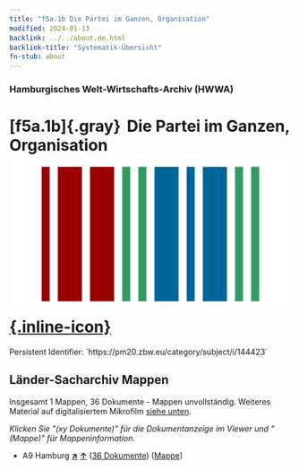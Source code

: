 ```yaml
---
title: "f5a.1b Die Partei im Ganzen, Organisation"
modified: 2024-01-13
backlink: ../../about.de.html
backlink-title: "Systematik-Übersicht"
fn-stub: about
---
```


### Hamburgisches Welt-Wirtschafts-Archiv (HWWA)

# [f5a.1b]{.gray}&#8201; Die Partei im Ganzen, Organisation &#160; [![Wikidata](/images/Wikidata-logo.svg "Wikidata"){.inline-icon}](http://www.wikidata.org/entity/Q104699656)

<div class="hint">Persistent Identifier: `https://pm20.zbw.eu/category/subject/i/144423`</div>







## Länder-Sacharchiv Mappen






Insgesamt 1 Mappen, 36 Dokumente - Mappen unvollständig. Weiteres Material auf digitalisiertem Mikrofilm [siehe unten](#filmsections).

_Klicken Sie "(xy Dokumente)" für die Dokumentanzeige im Viewer und "(Mappe)" für Mappeninformation._



- A9 Hamburg [**&nearr;**](../../../geo/i/140905/about.de.html "Hamburg (alle Mappen)") [**&uarr;**](../../../geo/about.de.html#A9 "Ländersystematik") (<a href="https://pm20.zbw.eu/iiifview/folder/sh/140905,144423" title="über: Hamburg : Die Partei im Ganzen, Organisation" target="_blank">36 Dokumente</a>) ([Mappe](../../../../folder/sh/1409xx/140905/1444xx/144423/about.de.html))



<a id="filmsections" />













